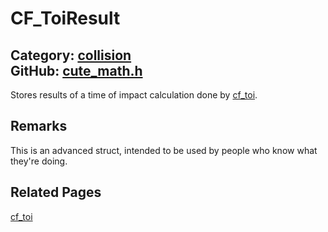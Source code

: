 [//]: # (This file is automatically generated by Cute Framework's docs parser.)
[//]: # (Do not edit this file by hand!)
[//]: # (See: https://github.com/RandyGaul/cute_framework/blob/master/samples/docs_parser.cpp)
[](../header.md ':include')

# CF_ToiResult

Category: [collision](/api_reference?id=collision)  
GitHub: [cute_math.h](https://github.com/RandyGaul/cute_framework/blob/master/include/cute_math.h)  
---

Stores results of a time of impact calculation done by [cf_toi](/collision/cf_toi.md).

## Remarks

This is an advanced struct, intended to be used by people who know what they're doing.

## Related Pages

[cf_toi](/collision/cf_toi.md)  
